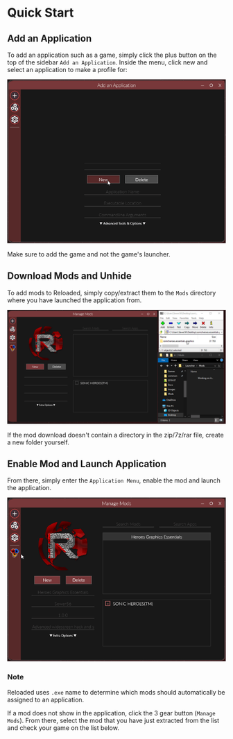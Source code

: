 # Quick Start

## Add an Application
To add an application such as a game, simply click the plus button on the top of the sidebar `Add an Application`. Inside the menu, click new and select an application to make a profile for:

![Add An Application](./Images/AddAnApplication.gif)

Make sure to add the game and not the game's launcher.

## Download Mods and Unhide
To add mods to Reloaded, simply copy/extract them to the `Mods` directory where you have launched the application from. 

![Download Mod and Unhide](./Images/DownloadModAndUnhide.gif)

If the mod download doesn't contain a directory in the zip/7z/rar file, create a new folder yourself.

## Enable Mod and Launch Application
From there, simply enter the `Application Menu`, enable the mod and launch the application. 

![Enable Mod And Launch game](./Images/EnableModAndLaunchGame.gif)

### Note
Reloaded uses `.exe` name to determine which mods should automatically be assigned to an application.

If a mod does not show in the application, click the 3 gear button (`Manage Mods`).
From there, select the mod that you have just extracted from the list and check your game on the list below.
